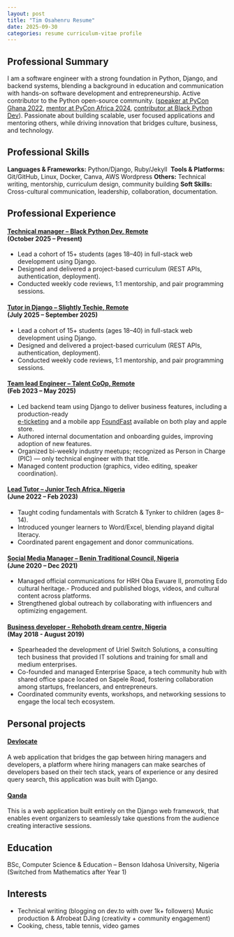 ```yaml
---
layout: post
title: "Tim Osahenru Resume" 
date: 2025-09-30
categories: resume curriculum-vitae profile
---
```

## Professional Summary
I am a software engineer with a strong foundation in Python, Django, and backend systems, blending a background in education and communication with hands-on software development and entrepreneurship. Active contributor to the Python open-source community. (<a href="https://gh.pycon.org/speakers/tim">speaker at PyCon Ghana 2022</a>, <a href="https://talentcoop.io/talent-co-op-at-pycon-africa/">mentor at PyCon Africa 2024</a>, <a href="https://github.com/BlackPythonDevs/blackpythondevs.github.io/graphs/contributors"> contributor at Black Python Dev</a>). Passionate about building scalable, user focused applications and mentoring others, while driving innovation that bridges culture, business, and technology.

## Professional Skills
**Languages & Frameworks:** Python/Django, Ruby/Jekyll  ​
**Tools & Platforms:** Git/GitHub, Linux, Docker, Canva, AWS
Wordpress​ **Others:** Technical writing, mentorship, curriculum design,
community building​ **Soft Skills:** Cross-cultural communication, leadership,
collaboration, documentation.

## Professional Experience
#### <a href="">​Technical manager – Black Python Dev, Remote​</a> <br>(October 2025 – Present)
- Lead a cohort of 15+ students (ages 18–40) in full-stack web
development using Django.
- Designed and delivered a project-based
curriculum (REST
APIs, authentication, deployment).
- Conducted weekly code reviews, 1:1 mentorship, and pair
programming sessions.

#### <a href="">​Tutor in Django – Slightly Techie, Remote​</a> <br>(July 2025 – September 2025)
- Lead a cohort of 15+ students (ages 18–40) in full-stack web
development using Django.
- Designed and delivered a project-based
curriculum (REST
APIs, authentication, deployment).
- Conducted weekly code reviews, 1:1 mentorship, and pair
programming sessions.

#### <a href="">​Team lead Engineer – Talent CoOp, Remote​</a> <br>(Feb 2023 – May 2025)
- Led backend team using Django to deliver business
features, including a production-ready <a href="https://www.e-tkets.com/"> <br>e-ticketing</a> and a mobile app <a href ="https://foundfast.io/">FoundFast</a> available on both play and apple store.
- Authored internal documentation and onboarding guides,
improving adoption of new features.
- Organized bi-weekly industry meetups; recognized as
Person in Charge (PIC) — only technical engineer with that
title.
- Managed content production (graphics, video editing,
speaker coordination).

#### <a href="https://www.linkedin.com/company/junior-tech-africa/posts/?feedView=all">​Lead Tutor – Junior Tech Africa, Nigeria​</a> <br>(June 2022 – Feb 2023)
- Taught coding fundamentals with Scratch & Tynker to
children (ages 8–14).
- Introduced younger learners to Word/Excel, blending playand digital literacy.
- Coordinated parent engagement and donor
communications.

#### <a href="">Social Media Manager – Benin Traditional Council, Nigeria​</a> <br>(June 2020 – Dec 2021)
- Managed official communications for HRH Oba Ewuare II,
promoting Edo cultural heritage.- Produced and published blogs,
videos, and cultural content
across platforms.
- Strengthened global outreach by collaborating with
influencers and optimizing engagement.

#### <a href="">Business developer - Rehoboth dream centre, Nigeria</a> <br>(May 2018 - August 2019)
-  Spearheaded the development of Uriel Switch Solutions, a consulting
tech business that provided IT solutions and training for small and
medium enterprises.
-  Co-founded and managed Enterprise Space, a tech community hub
with shared office space located on Sapele Road, fostering collaboration
among startups, freelancers, and entrepreneurs.
- Coordinated community events, workshops, and networking sessions to
engage the local tech ecosystem.

## Personal projects
#### <a href="https://github.com/TimOsahenru/dev-locate">Devlocate</a>
A web application that bridges the gap between hiring managers and
developers, a platform where hiring managers can make searches of
developers based on their tech stack, years of experience or any desired
query search, this application was built with Django.

#### <a href="https://github.com/TimOsahenru/qanda">Qanda</a><br>
This is a web application built entirely on the Django web
framework, that enables event organizers to seamlessly take
questions from the audience creating interactive sessions.

## Education
BSc, Computer Science & Education – Benson Idahosa
University, Nigeria (Switched from Mathematics after Year 1)

## Interests
- Technical writing (blogging on dev.to with over 1k+
followers) Music production & Afrobeat DJing (creativity +
community engagement)
- Cooking, ​chess, table tennis, video games
